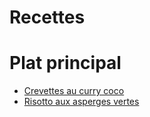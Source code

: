# Recettes

# Plat principal

- [Crevettes au curry coco](/recettes/2020-05-28_crevettes-curry-coco)
- [Risotto aux asperges vertes](/recettes/2020-05-22_risotto-aux-asperges-vertes)
